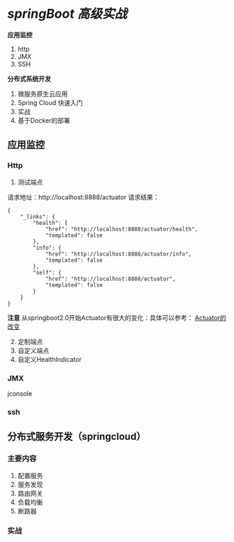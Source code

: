 # _springBoot 高级实战_ 


**应用监控** 

1.	http
2.	JMX
3.	SSH

**分布式系统开发**

1.	微服务原生云应用
2.	Spring Cloud 快速入门
3.	实战
4.	基于Docker的部署



## 应用监控


### Http


1.  测试端点

请求地址：http://localhost:8888/actuator
请求结果：

```
{
    "_links": {
        "health": {
            "href": "http://localhost:8888/actuator/health",
            "templated": false
        },
        "info": {
            "href": "http://localhost:8888/actuator/info",
            "templated": false
        },
        "self": {
            "href": "http://localhost:8888/actuator",
            "templated": false
        }
    }
}
```

**注意** 
从springboot2.0开始Actuator有很大的变化：具体可以参考： [Actuator的改变](https://blog.csdn.net/liagn/article/details/81382423 "Actuator的改变") 

2.	定制端点
3.	自定义端点
4.	自定义HealthIndicator


### JMX

jconsole


### ssh


## 分布式服务开发（springcloud）


### 主要内容

1.  配置服务
2.  服务发现
3.	路由网关
4.	负载均衡
5.	断路器


### 实战














